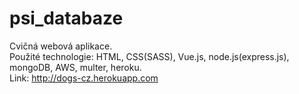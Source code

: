 # psi_databaze

Cvičná webová aplikace. <br>
Použité technologie: HTML, CSS(SASS), Vue.js, node.js(express.js), mongoDB, AWS, multer, heroku. <br>
Link: http://dogs-cz.herokuapp.com
